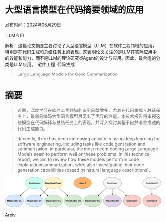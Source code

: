 # 大型语言模型在代码摘要领域的应用

发布时间：2024年05月29日

`LLM应用

解析：这篇论文摘要主要讨论了大型语言模型（LLM）在软件工程领域的应用，特别是在代码生成和总结任务上的表现。这表明论文关注的是LLM在实际应用中的效能和能力，而不是LLM的理论研究或Agent的设计与应用。因此，最合适的分类是LLM应用。` `软件工程` `代码生成`

> Large Language Models for Code Summarization

# 摘要

> 近期，深度学习在软件工程领域的应用日益增多，尤其在代码生成与总结任务上，最新的编码大型语言模型展现出了优异的性能。本技术报告将审视这些模型在代码解释与总结任务上的表现，并深入探讨其基于自然语言描述的代码生成能力。

> Recently, there has been increasing activity in using deep learning for software engineering, including tasks like code generation and summarization. In particular, the most recent coding Large Language Models seem to perform well on these problems. In this technical report, we aim to review how these models perform in code explanation/summarization, while also investigating their code generation capabilities (based on natural language descriptions).

![大型语言模型在代码摘要领域的应用](../../../paper_images/2405.19032/x7.png)

[Arxiv](https://arxiv.org/abs/2405.19032)